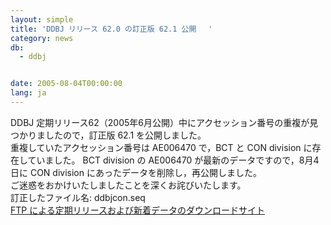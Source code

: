 ```yaml
---
layout: simple
title: 'DDBJ リリース 62.0 の訂正版 62.1 公開 　'
category: news
db:
  - ddbj


date: 2005-08-04T00:00:00
lang: ja
---
```


DDBJ 定期リリース62（2005年6月公開）中にアクセッション番号の重複が見つかりましたので，訂正版 62.1 を公開しました。<br>重複していたアクセッション番号は AE006470 で，BCT と CON division に存在していました。 BCT division の AE006470 が最新のデータですので，8月4日に CON division にあったデータを削除し，再公開しました。<br>ご迷惑をおかけいたしましたことを深くお詫びいたします。<br>訂正したファイル名: ddbjcon.seq<br><a href="/services/index.html">FTP による定期リリースおよび新着データのダウンロードサイト</a>
